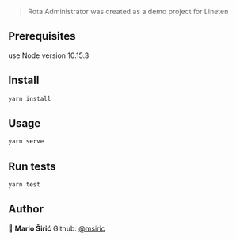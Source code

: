 > Rota Administrator was created as a demo project for Lineten

## Prerequisites

use Node version 10.15.3

## Install

```sh
yarn install
```

## Usage

```sh
yarn serve
```

## Run tests

```sh
yarn test
```

## Author

👤 **Mario Širić**
Github: [@msiric](https://github.com/msiric)

